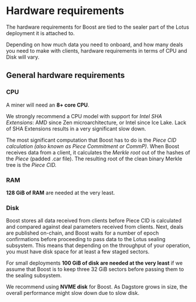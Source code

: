 # Hardware requirements

The hardware requirements for Boost are tied to the sealer part of the Lotus deployment it is attached to.

Depending on how much data you need to onboard, and how many deals you need to make with clients, hardware requirements in terms of CPU and Disk will vary.

## General hardware requirements

### CPU

A miner will need an **8+ core CPU**.

We strongly recommend a CPU model with support for _Intel SHA Extensions_: AMD since Zen microarchitecture, or Intel since Ice Lake. Lack of SHA Extensions results in a very significant slow down.

The most significant computation that Boost has to do is the _Piece CID calculation (also known as Piece Commitment or CommP)_. When Boost receives data from a client, it calculates the _Merkle root_ out of the hashes of the _Piece_ (padded .car file). The resulting root of the clean binary Merkle tree is the _Piece CID._

### RAM

**128 GiB of RAM** are needed at the very least.

### Disk

Boost stores all data received from clients before Piece CID is calculated and compared against deal parameters received from clients. Next, deals are published on-chain, and Boost waits for a number of epoch confirmations before proceeding to pass data to the Lotus sealing subsystem. This means that depending on the throughput of your operation, you must have disk space for at least a few staged sectors.

For small deployments **100 GiB of disk are needed at the very least** if we assume that Boost is to keep three 32 GiB sectors before passing them to the sealing subsystem.

We recommend using **NVME disk** for Boost. As Dagstore grows in size, the overall performance might slow down due to slow disk.

